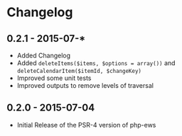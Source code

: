 # Changelog

## 0.2.1 - 2015-07-*
 * Added Changelog
 * Added `deleteItems($items, $options = array())` and `deleteCalendarItem($itemId, $changeKey)`
 * Improved some unit tests
 * Improved outputs to remove levels of traversal

## 0.2.0 - 2015-07-04
 * Initial Release of the PSR-4 version of php-ews